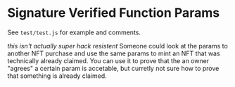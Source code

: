 # Signature Verified Function Params
See `test/test.js` for example and comments.

_this isn't actually super hack resistent_
Someone could look at the params to another NFT purchase and use the same params to mint an NFT that was technically already claimed. You can use it to prove that the an owner "agrees" a certain param is accetable, but curretly not sure how to prove that something is already claimed.
